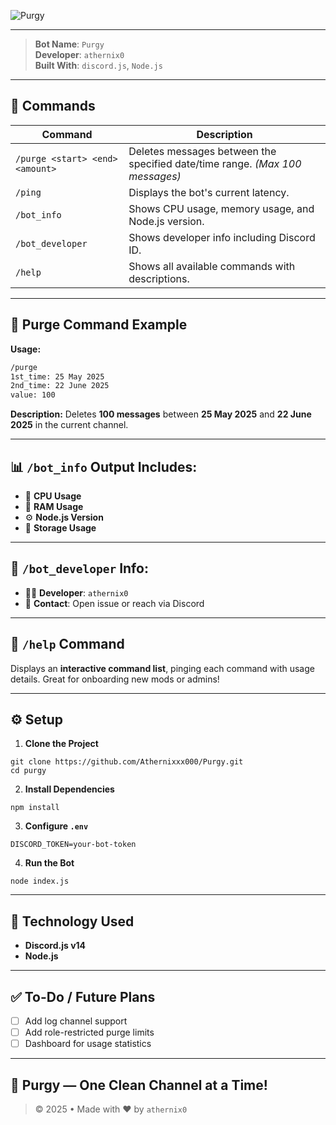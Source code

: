 ![Purgy](https://capsule-render.vercel.app/api?type=waving&color=FFA500&height=200&section=header&text=Purgy&fontSize=80&fontAlignY=35&animation=none&fontColor=FFFFFF)

---

> **Bot Name**: `Purgy`  
> **Developer**: `athernix0`  
> **Built With**: `discord.js`, `Node.js`

---

## 📜 Commands

| Command | Description |
|--------|-------------|
| `/purge <start> <end> <amount>` | Deletes messages between the specified date/time range. *(Max 100 messages)* |
| `/ping` | Displays the bot's current latency. |
| `/bot_info` | Shows CPU usage, memory usage, and Node.js version. |
| `/bot_developer` | Shows developer info including Discord ID. |
| `/help` | Shows all available commands with descriptions. |

---

## 📌 Purge Command Example

**Usage:**
```bash
/purge 
1st_time: 25 May 2025 
2nd_time: 22 June 2025 
value: 100
````

**Description:**
Deletes **100 messages** between **25 May 2025** and **22 June 2025** in the current channel.

---

## 📊 `/bot_info` Output Includes:

* 🧠 **CPU Usage**
* 💾 **RAM Usage**
* ⚙️ **Node.js Version**
* 🧮 **Storage Usage**

---

## 👤 `/bot_developer` Info:

* 👨‍💻 **Developer**: `athernix0`
* 🔗 **Contact**: Open issue or reach via Discord

---

## 🧠 `/help` Command

Displays an **interactive command list**, pinging each command with usage details. Great for onboarding new mods or admins!

---

## ⚙️ Setup

1. **Clone the Project**

```
git clone https://github.com/Athernixxx000/Purgy.git
cd purgy
```

2. **Install Dependencies**

```
npm install
```

3. **Configure `.env`**

```
DISCORD_TOKEN=your-bot-token
```

4. **Run the Bot**

```
node index.js
```

---

## 🤖 Technology Used

* **Discord.js v14**
* **Node.js**

---

## ✅ To-Do / Future Plans

* [ ] Add log channel support
* [ ] Add role-restricted purge limits
* [ ] Dashboard for usage statistics

---

## 🧼 Purgy — One Clean Channel at a Time!

> © 2025 • Made with ❤️ by `athernix0`

